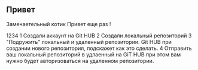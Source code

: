 ## Привет

Замечаетельный котик
Привет еще раз !





1234
1 Создали аккаунт на Git HUB 
2 Создали локальный репозиторий
3 "Подружить" локальный и удаленный репозитории. Git HUB при создании нового репозитория, подскажет как это сделать.
4 Отправить ваш локальный репозиторий в удлаенный на  GiT HUB при этом вам нужно будет авторизоваться на удаленном репозитории.